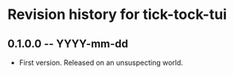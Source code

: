 # Revision history for tick-tock-tui

## 0.1.0.0 -- YYYY-mm-dd

* First version. Released on an unsuspecting world.
